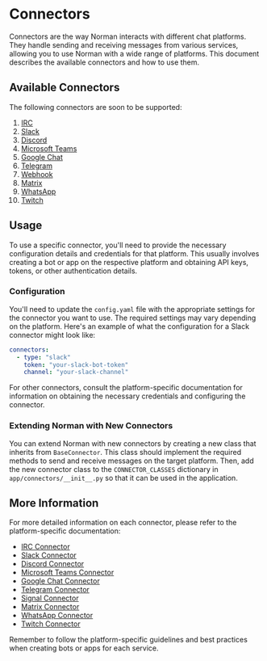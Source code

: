 # Connectors

Connectors are the way Norman interacts with different chat platforms. They handle sending and receiving messages from various services, allowing you to use Norman with a wide range of platforms. This document describes the available connectors and how to use them.

## Available Connectors

The following connectors are soon to be supported:


1. [IRC](./connectors/irc.md)
2. [Slack](./connectors/slack.md)
3. [Discord](./connectors/discord.md)
4. [Microsoft Teams](./connectors/teams.md)
5. [Google Chat](./connectors/googlechat.md)
6. [Telegram](./connectors/telegram.md)
7. [Webhook](./connectors/webhook.md)
8. [Matrix](./connectors/matrix.md)
9. [WhatsApp](./connectors/whatsapp.md)
10. [Twitch](./connectors/twitch.md)


## Usage

To use a specific connector, you'll need to provide the necessary configuration details and credentials for that platform. This usually involves creating a bot or app on the respective platform and obtaining API keys, tokens, or other authentication details.

### Configuration

You'll need to update the `config.yaml` file with the appropriate settings for the connector you want to use. The required settings may vary depending on the platform. Here's an example of what the configuration for a Slack connector might look like:

```yaml
connectors:
  - type: "slack"
    token: "your-slack-bot-token"
    channel: "your-slack-channel"
```

For other connectors, consult the platform-specific documentation for information on obtaining the necessary credentials and configuring the connector.

### Extending Norman with New Connectors

You can extend Norman with new connectors by creating a new class that inherits from `BaseConnector`. This class should implement the required methods to send and receive messages on the target platform. Then, add the new connector class to the `CONNECTOR_CLASSES` dictionary in `app/connectors/__init__.py` so that it can be used in the application.

## More Information

For more detailed information on each connector, please refer to the platform-specific documentation:

- [IRC Connector](./connectors/irc.md)
- [Slack Connector](./connectors/slack.md)
- [Discord Connector](./connectors/discord.md)
- [Microsoft Teams Connector](./connectors/teams.md)
- [Google Chat Connector](./connectors/googlechat.md)
- [Telegram Connector](./connectors/telegram.md)
- [Signal Connector](./connectors/signal.md)
- [Matrix Connector](./connectors/matrix.md)
- [WhatsApp Connector](./connectors/whatsapp.md)
- [Twitch Connector](./connectors/twitch.md)

Remember to follow the platform-specific guidelines and best practices when creating bots or apps for each service.
